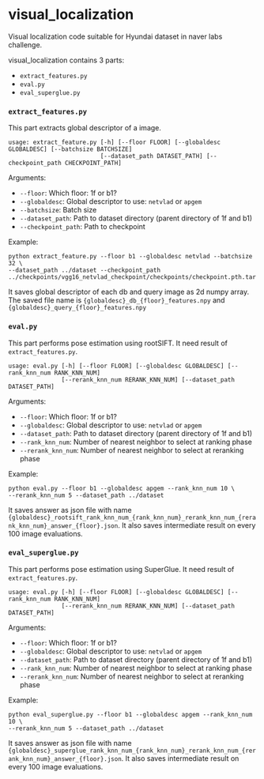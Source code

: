# visual_localization

Visual localization code suitable for Hyundai dataset in naver labs challenge.

visual_localization contains 3 parts:
 * `extract_features.py`
 * `eval.py`
 * `eval_superglue.py`


### `extract_features.py`
This part extracts global descriptor of a image.
```
usage: extract_feature.py [-h] [--floor FLOOR] [--globaldesc GLOBALDESC] [--batchsize BATCHSIZE] 
                          [--dataset_path DATASET_PATH] [--checkpoint_path CHECKPOINT_PATH]
```
Arguments:
* `--floor`: Which floor: 1f or b1?
* `--globaldesc`: Global descriptor to use: `netvlad` or `apgem`
* `--batchsize`: Batch size
* `--dataset_path`: Path to dataset directory (parent directory of 1f and b1)
* `--checkpoint_path`: Path to checkpoint

Example:
```
python extract_feature.py --floor b1 --globaldesc netvlad --batchsize 32 \
--dataset_path ../dataset --checkpoint_path ../checkpoints/vgg16_netvlad_checkpoint/checkpoints/checkpoint.pth.tar
```
It saves global descriptor of each db and query image as 2d numpy array. The saved file name is `{globaldesc}_db_{floor}_features.npy` and `{globaldesc}_query_{floor}_features.npy`

### `eval.py`
This part performs pose estimation using rootSIFT. It need result of `extract_features.py`.
```
usage: eval.py [-h] [--floor FLOOR] [--globaldesc GLOBALDESC] [--rank_knn_num RANK_KNN_NUM] 
               [--rerank_knn_num RERANK_KNN_NUM] [--dataset_path DATASET_PATH]
```
Arguments:
* `--floor`: Which floor: 1f or b1?
* `--globaldesc`: Global descriptor to use: `netvlad` or `apgem`
* `--dataset_path`: Path to dataset directory (parent directory of 1f and b1)
* `--rank_knn_num`: Number of nearest neighbor to select at ranking phase
* `--rerank_knn_num`: Number of nearest neighbor to select at reranking phase

Example:
```
python eval.py --floor b1 --globaldesc apgem --rank_knn_num 10 \
--rerank_knn_num 5 --dataset_path ../dataset
```

It saves answer as json file with name `{globaldesc}_rootsift_rank_knn_num_{rank_knn_num}_rerank_knn_num_{rerank_knn_num}_answer_{floor}.json`. It also saves intermediate result on every 100 image evaluations.


### `eval_superglue.py`
This part performs pose estimation using SuperGlue. It need result of `extract_features.py`.
```
usage: eval.py [-h] [--floor FLOOR] [--globaldesc GLOBALDESC] [--rank_knn_num RANK_KNN_NUM] 
               [--rerank_knn_num RERANK_KNN_NUM] [--dataset_path DATASET_PATH]
```
Arguments:
* `--floor`: Which floor: 1f or b1?
* `--globaldesc`: Global descriptor to use: `netvlad` or `apgem`
* `--dataset_path`: Path to dataset directory (parent directory of 1f and b1)
* `--rank_knn_num`: Number of nearest neighbor to select at ranking phase
* `--rerank_knn_num`: Number of nearest neighbor to select at reranking phase

Example:
```
python eval_superglue.py --floor b1 --globaldesc apgem --rank_knn_num 10 \
--rerank_knn_num 5 --dataset_path ../dataset
```

It saves answer as json file with name `{globaldesc}_superglue_rank_knn_num_{rank_knn_num}_rerank_knn_num_{rerank_knn_num}_answer_{floor}.json`. It also saves intermediate result on every 100 image evaluations.
